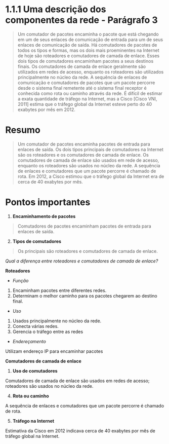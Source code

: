 # 1.1.1 Uma descrição dos componentes da rede - Parágrafo 3

> Um comutador de pacotes encaminha o pacote que está chegando em um de seus enlaces de comunicação de entrada para um de seus enlaces de comunicação de saída. Há comutadores de pacotes de todos os tipos e formas, mas os dois mais proeminentes na Internet de hoje são roteadores e comutadores de camada de enlace. Esses dois tipos de comutadores encaminham pacotes a seus destinos finais. Os comutadores de camada de enlace geralmente são utilizados em redes de acesso, enquanto os roteadores são utilizados principalmente no núcleo da rede. A sequência de enlaces de comunicação e comutadores de pacotes que um pacote percorre desde o sistema final remetente até o sistema final receptor é conhecida como rota ou caminho através da rede. É difícil de estimar a exata quantidade de tráfego na Internet, mas a Cisco [Cisco VNI, 2011] estima que o tráfego global da Internet esteve perto do 40 exabytes por mês em 2012.

# Resumo

> Um comutador de pacotes encaminha pacotes de entrada para enlaces de saída. Os dois tipos principais de comutadores na Internet são os roteadores e os comutadores de camada de enlace. Os comutadores de camada de enlace são usados em rede de acesso,  enquanto os roteadores são usados no núcleo da rede. A sequência de enlaces e comutadores que um pacote percorre é chamado de rota. Em 2012, a Cisco estimou que o tráfego global da Internet era de cerca de 40 exabytes por mês.

# Pontos importantes

1. **Encaminhamento de pacotes**

> Comutadores de pacotes encaminham pacotes de entrada para enlaces de saída.

2. **Tipos de comutadores**

> Os principais são roteadores e comutadores de camada de enlace.

 *Qual a diferença entre roteadores e comutadores de camada de enlace?*

**Roteadores**

- *Função*
  
1. Encaminham pacotes entre diferentes redes.
2. Determinam o melhor caminho para os pacotes chegarem ao destino final.

- *Uso*

1. Usados principalmente no núcleo da rede.
2. Conecta várias redes.
3. Gerencia o tráfego entre as redes

- *Endereçamento*

Utilizam endereço IP para encaminhar pacotes

**Comutadores de camada de enlace**

1. **Uso de comutadores**

Comutadores de camada de enlace são usados em redes de acesso; roteadores são usados no núcleo da rede.

4. **Rota ou caminho**

A sequência de enlaces e comutadores que um pacote percorre é chamado de rota.

5. **Tráfego na Internet**

Estimativa da Cisco em 2012 indicava cerca de 40 exabytes por mês de tráfego global na Internet.